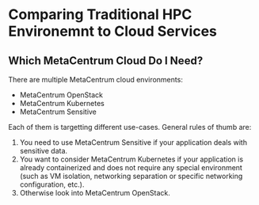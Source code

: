 # Comparing Traditional HPC Environemnt to Cloud Services

## Which MetaCentrum Cloud Do I Need?

There are multiple MetaCentrum cloud environments:

- MetaCentrum OpenStack
- MetaCentrum Kubernetes
- MetaCentrum Sensitive

Each of them is targetting different use-cases. General rules of thumb are:

1. You need to use MetaCentrum Sensitive if your application deals with sensitive data.
1. You want to consider MetaCentrum Kubernetes if your application is already containerized and does not require any special environment (such as VM isolation, networking separation or specific networking configuration, etc.).
1. Otherwise look into MetaCentrum OpenStack.

